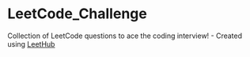 # LeetCode_Challenge
Collection of LeetCode questions to ace the coding interview! - Created using [LeetHub](https://github.com/QasimWani/LeetHub)
